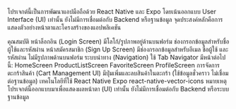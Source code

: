 โปรเจกต์นี้เป็นการพัฒนาแอปมือถือด้วย React Native และ Expo โดยเน้นออกแบบ User Interface (UI) เท่านั้น 
ยังไม่มีการเชื่อมต่อกับ Backend หรือฐานข้อมูล จุดประสงค์หลักคือการแสดงตัวอย่างหน้าตาและโครงสร้างของแอปพลิเคชัน

คุณสมบัติ
หน้าล็อกอิน (Login Screen)
มีโลโก้/รูปภาพอยู่ด้านบนฟอร์ม
ช่องกรอกข้อมูลสำหรับชื่อผู้ใช้และรหัสผ่าน
หน้าสมัครสมาชิก (Sign Up Screen)
มีช่องกรอกข้อมูลสำหรับอีเมล ชื่อผู้ใช้ และรหัสผ่าน
ไม่มีรูปภาพด้านบนฟอร์ม
ระบบนำทาง (Navigation)
ใช้ Tab Navigator มีหน้าต่อไปนี้:
HomeScreen
ProductListScreen
FavoriteScreen
ProfileScreen
การจัดการตะกร้าสินค้า (Cart Management UI)
มีปุ่มเพิ่มและลบสินค้าในตะกร้า (ใช้ข้อมูลชั่วคราว ไม่เชื่อมต่อฐานข้อมูล)
เทคโนโลยีที่ใช้
React Native
Expo
react-native-vector-icons
หมายเหตุ
โปรเจกต์นี้ออกแบบมาเพื่อแสดงผลหน้าตา (UI) เท่านั้น ยังไม่มีการเชื่อมต่อกับ Backend หรือระบบฐานข้อมูล


